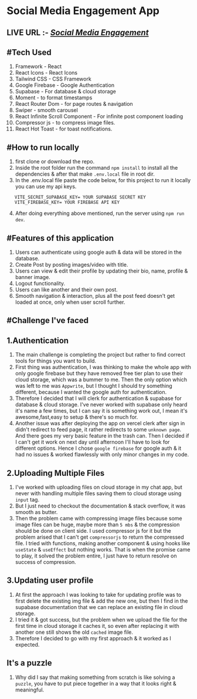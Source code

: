 # Social Media Engagement App

## LIVE URL :- _[Social Media Engagement](https://social-media-engagement.vercel.app/)_

## #Tech Used

1. Framework - React
2. React Icons - React Icons
3. Tailwind CSS - CSS Framework
4. Google Firebase - Google Authentication
5. Supabase - For database & cloud storage
6. Moment - to format timestamps
7. React Router Dom - for page routes & navigation
8. Swiper - smooth carousel
9. React Infinite Scroll Component - For infinite post component loading
10. Compressor js - to compress image files.
11. React Hot Toast - for toast notifications.

## #How to run locally

1. first clone or download the repo.
2. Inside the root folder run the command `npm install` to install all the dependencies & after that make `.env.local` file in root dir.
3. In the .env.local file paste the code below, for this project to run it locally you can use my api keys.

```
   VITE_SECRET_SUPABASE_KEY= YOUR SUPABASE SECRET KEY
   VITE_FIREBASE_KEY= YOUR FIREBASE API KEY
```

4. After doing everything above mentioned, run the server using `npm run dev`.

## #Features of this application

1. Users can authenticate using google auth & data will be stored in the database.
2. Create Post by posting images/video with title.
3. Users can view & edit their profile by updating their bio, name, profile & banner image.
4. Logout functionality.
5. Users can like another and their own post.
6. Smooth navigation & interaction, plus all the post feed doesn't get loaded at once, only when user scroll further.

## #Challenge I've faced

## 1.Authentication

1. The main challenge is completing the project but rather to find correct tools for things you want to build.
2. First thing was authentication, I was thinking to make the whole app with only google firebase but they have removed free tier plan to use their cloud storage, which was a bummer to me. Then the only option which was left to me was `Appwrite`, but I thought I should try something different, because I wanted the google auth for authentication.
3. Therefore I decided that I will clerk for authentication & supabase for database & cloud storage. I've never worked with supabase only heard it's name a few times, but I can say it is something work out, I mean it's awesome,fast,easy to setup & there's so much for.
4. Another issue was after deploying the app on vercel clerk after sign in didn't redirect to feed page, it rather redirects to some `unknown page`. And there goes my very basic feature in the trash can. Then I decided if I can't get it work on next day until afternoon I'll have to look for different options. Hence I chose `google firebase` for google auth & it had no issues & worked flawlessly with only minor changes in my code.

## 2.Uploading Multiple Files

1. I've worked with uploading files on cloud storage in my chat app, but never with handling multiple files saving them to cloud storage using `input` tag.
2. But I just need to checkout the documentation & stack overflow, it was smooth as butter.
3. Then the problem came with compressing image files because some image files can be huge, maybe more than `5 mbs` & the compression should be done on client side. I used compressor js for it but the problem arised that I can't get `compressorjs` to return the compressed file. I tried with functions, making another component & using hooks like `useState` & `useEffect` but nothing works. That is when the promise came to play, it solved the problem entire, I just have to return resolve on success of compression.

## 3.Updating user profile

1. At first the approach I was looking to take for updating profile was to first delete the existing img file & add the new one, but then I find in the supabase documentation that we can replace an existing file in cloud storage.
2. I tried it & got success, but the problem when we upload the file for the first time in cloud storage it caches it, so even after replacing it with another one still shows the old `cached` image file.
3. Therefore I decided to go with my first approach & it worked as I expected.

## It's a puzzle

1. Why did I say that making something from scratch is like solving a `puzzle`, you have to put piece together in a way that it looks right & meaningful.
